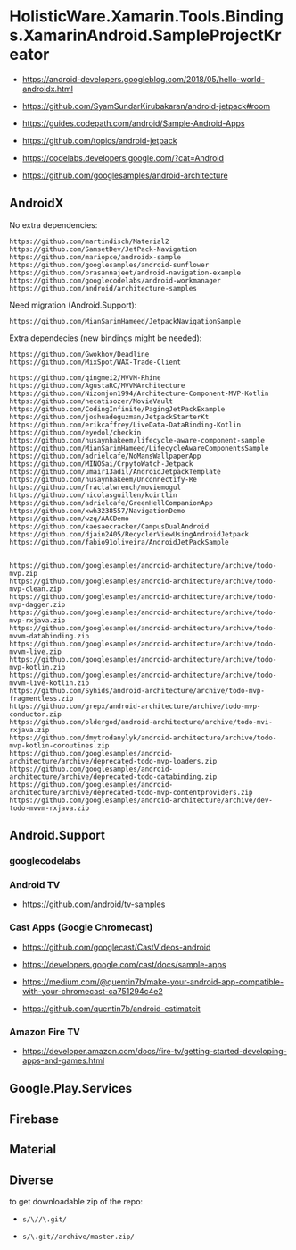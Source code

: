 # HolisticWare.Xamarin.Tools.Bindings.XamarinAndroid.SampleProjectKreator

*   https://android-developers.googleblog.com/2018/05/hello-world-androidx.html

*   https://github.com/SyamSundarKirubakaran/android-jetpack#room

*   https://guides.codepath.com/android/Sample-Android-Apps

*   https://github.com/topics/android-jetpack

*   https://codelabs.developers.google.com/?cat=Android

*  https://github.com/googlesamples/android-architecture

## AndroidX

No extra dependencies:

```
https://github.com/martindisch/Material2
https://github.com/SamsetDev/JetPack-Navigation
https://github.com/mariopce/androidx-sample
https://github.com/googlesamples/android-sunflower
https://github.com/prasannajeet/android-navigation-example
https://github.com/googlecodelabs/android-workmanager
https://github.com/android/architecture-samples
```

Need migration (Android.Support):

```
https://github.com/MianSarimHameed/JetpackNavigationSample
```

Extra dependecies (new bindings might be needed):

```
https://github.com/Gwokhov/Deadline
https://github.com/MixSpot/WAX-Trade-Client

https://github.com/qingmei2/MVVM-Rhine
https://github.com/AgustaRC/MVVMArchitecture
https://github.com/Nizomjon1994/Architecture-Component-MVP-Kotlin
https://github.com/necatisozer/MovieVault
https://github.com/CodingInfinite/PagingJetPackExample
https://github.com/joshuadeguzman/JetpackStarterKt
https://github.com/erikcaffrey/LiveData-DataBinding-Kotlin
https://github.com/eyedol/checkin
https://github.com/husaynhakeem/lifecycle-aware-component-sample
https://github.com/MianSarimHameed/LifecycleAwareComponentsSample
https://github.com/adrielcafe/NoMansWallpaperApp
https://github.com/MINOSai/CrpytoWatch-Jetpack
https://github.com/umair13adil/AndroidJetpackTemplate
https://github.com/husaynhakeem/Unconnectify-Re
https://github.com/fractalwrench/moviemogul
https://github.com/nicolasguillen/kointlin
https://github.com/adrielcafe/GreenHellCompanionApp
https://github.com/xwh3238557/NavigationDemo
https://github.com/wzq/AACDemo
https://github.com/kaesaecracker/CampusDualAndroid
https://github.com/djain2405/RecyclerViewUsingAndroidJetpack
https://github.com/fabio91oliveira/AndroidJetPackSample


https://github.com/googlesamples/android-architecture/archive/todo-mvp.zip
https://github.com/googlesamples/android-architecture/archive/todo-mvp-clean.zip
https://github.com/googlesamples/android-architecture/archive/todo-mvp-dagger.zip
https://github.com/googlesamples/android-architecture/archive/todo-mvp-rxjava.zip
https://github.com/googlesamples/android-architecture/archive/todo-mvvm-databinding.zip
https://github.com/googlesamples/android-architecture/archive/todo-mvvm-live.zip
https://github.com/googlesamples/android-architecture/archive/todo-mvp-kotlin.zip
https://github.com/googlesamples/android-architecture/archive/todo-mvvm-live-kotlin.zip
https://github.com/Syhids/android-architecture/archive/todo-mvp-fragmentless.zip
https://github.com/grepx/android-architecture/archive/todo-mvp-conductor.zip
https://github.com/oldergod/android-architecture/archive/todo-mvi-rxjava.zip
https://github.com/dmytrodanylyk/android-architecture/archive/todo-mvp-kotlin-coroutines.zip
https://github.com/googlesamples/android-architecture/archive/deprecated-todo-mvp-loaders.zip
https://github.com/googlesamples/android-architecture/archive/deprecated-todo-databinding.zip
https://github.com/googlesamples/android-architecture/archive/deprecated-todo-mvp-contentproviders.zip
https://github.com/googlesamples/android-architecture/archive/dev-todo-mvvm-rxjava.zip

```

## Android.Support

### googlecodelabs

### Android TV

*   https://github.com/android/tv-samples

### Cast Apps (Google Chromecast)

*   https://github.com/googlecast/CastVideos-android

*   https://developers.google.com/cast/docs/sample-apps

*   https://medium.com/@quentin7b/make-your-android-app-compatible-with-your-chromecast-ca751294c4e2

*   https://github.com/quentin7b/android-estimateit

### Amazon Fire TV

*   https://developer.amazon.com/docs/fire-tv/getting-started-developing-apps-and-games.html

## Google.Play.Services 

## Firebase


## Material


## Diverse

to get downloadable zip of the repo:

*   `s/\//\.git/`

*   `s/\.git//archive/master.zip/`
